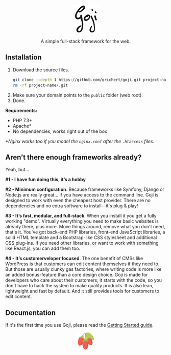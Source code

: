 <p align="center">
	<a href="#" target="_blank">
		<img src="public/img/goji__text--dark.svg"
			 alt="Goji"
			 width="87"
			 height="87">
	</a>
</p>

<p align="center">
	A simple full-stack framework for the web.
</p>

Installation
------------

1. Download the source files.
   ```sh
   git clone -–depth 1 https://github.com/qrichert/goji.git project-name
   rm -rf project-name/.git
   ```
2. Make sure your domain points to the `public` folder (web root).
3. Done.

**Requirements:**
- PHP 7.3+
- Apache&#42;
- No dependencies, works right out of the box

*&#42;Nginx works too if you model the `nginx.conf` after the `.htaccess` files.*

Aren’t there enough frameworks already?
---------------------------------------

Yeah, but...

**&#35;1 - I have fun doing this, it’s a hobby**

**&#35;2 - Minimum configuration**. Because frameworks like Symfony, Django or Node.js are really great...
if you have access to the command line. Goji is designed to work with even the cheapest host provider.
There are no dependencies and no extra software to install—it's plug & play!

**&#35;3 - It’s fast, modular, and full-stack**. When you install it you get a fully working "demo".
Virtually everything you need to make basic websites is already there, plus more. Move things around,
remove what you don't need, that's it. You've got back-end PHP libraries, front-end JavaScript libraries,
a solid HTML template and a Bootstrap-like CSS stylesheet and additional CSS plug-ins. If you need
other libraries, or want to work with something like React.js, you can add them too.

**&#35;4 - It’s customerveloper focused**. The one benefit of CMSs like WordPress is that customers
can edit content themselves if they need to. But those are usually clunky gas factories, where writing
code is more like an added bonus-feature than a core design choice. Goji is made for developers
who care about their customers; it starts with the code, so you don't have to hack the system to make
quality products. It is also lean, lightweight and fast by default. And it still provides tools for
customers to edit content.

Documentation
-------------

If it's the first time you use Goji, please read the [Getting Started guide](docs/index.md).

<p align="center">
	<a href="#" target="_blank">
		<img src="public/img/goji__berries.svg"
			 width="Goji Berries"
			 width="55"
			 height="55">
	</a>
</p>
